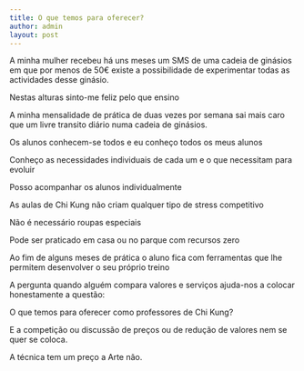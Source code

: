 ```yaml
---
title: O que temos para oferecer?
author: admin
layout: post
---
```

A minha mulher recebeu há uns meses um SMS de uma cadeia de ginásios em que por menos de 50€ existe a possibilidade de experimentar todas as actividades desse ginásio.

Nestas alturas sinto-me feliz pelo que ensino

A minha mensalidade de prática de duas vezes por semana sai mais caro que um livre transito diário numa cadeia de ginásios.

Os alunos conhecem-se todos e eu conheço todos os meus alunos

Conheço as necessidades individuais de cada um e o que necessitam para evoluir

Posso acompanhar os alunos individualmente

As aulas de Chi Kung não criam qualquer tipo de stress competitivo

Não é necessário roupas especiais

Pode ser praticado em casa ou no parque com recursos zero

Ao fim de alguns meses de prática o aluno fica com ferramentas que lhe permitem desenvolver o seu próprio treino

A pergunta quando alguém compara valores e serviços ajuda-nos a colocar honestamente a questão:

O que temos para oferecer como professores de Chi Kung?

E a competição ou discussão de preços ou de redução de valores nem se quer se coloca.

A técnica tem um preço a Arte não.